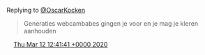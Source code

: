 Replying to [@OscarKocken](https://twitter.com/@OscarKocken/status/1238072006886686720)

> Generaties webcambabes gingen je voor en je mag je kleren aanhouden

<img src="../../media/tweet.ico" width="12" /> [Thu Mar 12 12:41:41 +0000 2020](https://twitter.com/DromerDenker/status/1238082737053093888)